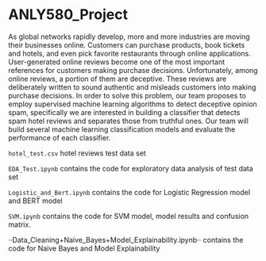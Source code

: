 # ANLY580_Project

As global networks rapidly develop, more and more industries are moving their businesses online. Customers can purchase products, book tickets and hotels, and even pick favorite restaurants through online applications. User-generated online reviews become one of the most important references for customers making purchase decisions. Unfortunately, among online reviews, a portion of them are deceptive. These reviews are deliberately written to sound authentic and misleads customers into making purchase decisions. In order to solve this problem, our team proposes to employ supervised machine learning algorithms to detect deceptive opinion spam, specifically we are interested in building a classifier that detects spam hotel reviews and separates those from truthful ones. Our team will build several machine learning classification models and evaluate the performance of each classifier.

``hotel_test.csv`` hotel reviews test data set

``EDA_Test.ipynb`` contains the code for exploratory data analysis of test data set

``Logistic_and_Bert.ipynb`` contains the code for Logistic Regression model and BERT model

``SVM.ipynb`` contains the code for SVM model, model results and confusion matrix.

··Data_Cleaning+Naive_Bayes+Model_Explainability.ipynb·· contains the code for Naive Bayes and Model Explainability


